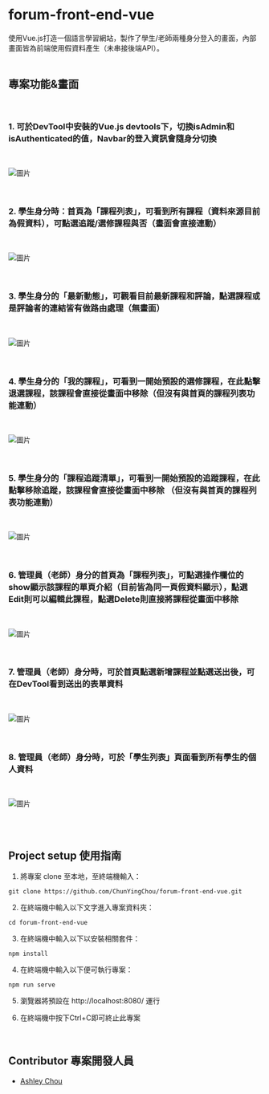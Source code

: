 # forum-front-end-vue
使用Vue.js打造一個語言學習網站，製作了學生/老師兩種身分登入的畫面，內部畫面皆為前端使用假資料產生（未串接後端API）。
<br />
<br />

## 專案功能&畫面
<br />

### 1. 可於DevTool中安裝的Vue.js devtools下，切換isAdmin和isAuthenticated的值，Navbar的登入資訊會隨身分切換
<br />

![圖片](https://upload.cc/i1/2023/06/26/YlbEpw.jpg)

<br />

### 2. 學生身分時：首頁為「課程列表」，可看到所有課程（資料來源目前為假資料），可點選追蹤/選修課程與否（畫面會直接連動）
<br />

![圖片](https://upload.cc/i1/2023/06/26/1SVmjn.jpg)

<br />

### 3. 學生身分的「最新動態」，可觀看目前最新課程和評論，點選課程或是評論者的連結皆有做<strong>路由處理</strong>（無畫面）
<br />

![圖片](https://upload.cc/i1/2023/06/26/dvOABs.jpg)

<br />

### 4. 學生身分的「我的課程」，可看到一開始預設的選修課程，在此點擊<strong>退選課程</strong>，該課程會直接從畫面中移除（但沒有與首頁的課程列表功能連動）
<br />

![圖片](https://upload.cc/i1/2023/06/26/XRlyrZ.jpg)

<br />

### 5. 學生身分的「課程追蹤清單」，可看到一開始預設的追蹤課程，在此點擊<strong>移除追蹤</strong>，該課程會直接從畫面中移除 （但沒有與首頁的課程列表功能連動）
<br />

![圖片](https://upload.cc/i1/2023/06/26/SQ3iCT.jpg)

<br />

### 6. 管理員（老師）身分的首頁為「課程列表」，可點選<strong>操作</strong>欄位的show顯示該課程的單頁介紹（目前皆為同一頁假資料顯示），點選Edit則可以編輯此課程，點選Delete則直接將課程從畫面中移除
<br />

![圖片](https://upload.cc/i1/2023/06/26/BdvQ0f.jpg)

<br />

### 7. 管理員（老師）身分時，可於首頁點選<strong>新增課程</strong>並點選送出後，可在DevTool看到送出的表單資料
<br />

![圖片](https://upload.cc/i1/2023/06/26/E3MuqI.jpg)

<br />

### 8. 管理員（老師）身分時，可於「學生列表」頁面看到所有學生的個人資料
<br />

![圖片](https://upload.cc/i1/2023/06/26/HWjrkR.jpg)

<br />
<br />

## Project setup 使用指南

1. 將專案 clone 至本地，至終端機輸入：
```
git clone https://github.com/ChunYingChou/forum-front-end-vue.git
```
2. 在終端機中輸入以下文字進入專案資料夾：
```
cd forum-front-end-vue
```
3. 在終端機中輸入以下以安裝相關套件：
```
npm install
```
4. 在終端機中輸入以下便可執行專案：
```
npm run serve
```

5. 瀏覽器將預設在 http://localhost:8080/ 運行

6. 在終端機中按下Ctrl+C即可終止此專案

<br/>

## Contributor 專案開發人員
- [Ashley Chou](https://github.com/ChunYingChou)
